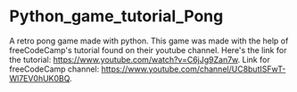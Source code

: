 # Python_game_tutorial_Pong

A retro pong game made with python. 
This game was made with the help of freeCodeCamp's tutorial found on their youtube channel.
Here's the link for the tutorial: https://www.youtube.com/watch?v=C6jJg9Zan7w.
Link for freeCodeCamp channel: https://www.youtube.com/channel/UC8butISFwT-Wl7EV0hUK0BQ.

